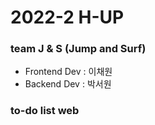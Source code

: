 # 2022-2 H-UP 

### team J & S (Jump and Surf)

- Frontend Dev : 이채원
- Backend Dev : 박서원

### to-do list web
